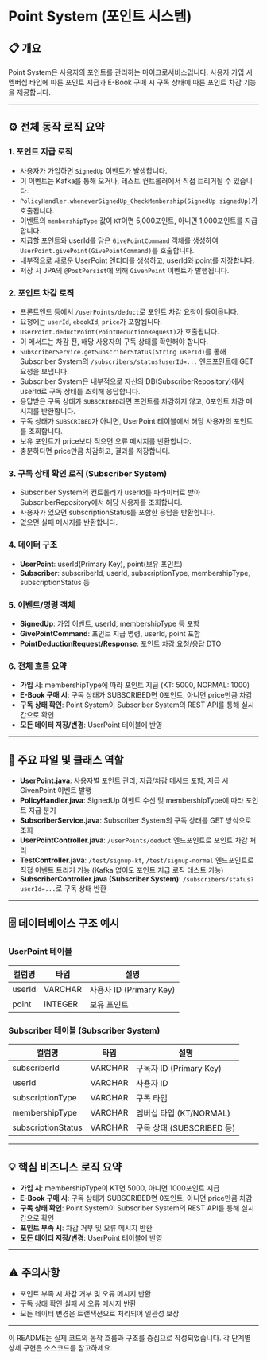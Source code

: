 # Point System (포인트 시스템)

## 📋 개요

Point System은 사용자의 포인트를 관리하는 마이크로서비스입니다. 사용자 가입 시 멤버십 타입에 따른 포인트 지급과 E-Book 구매 시 구독 상태에 따른 포인트 차감 기능을 제공합니다.

---

## ⚙️ 전체 동작 로직 요약

### 1. 포인트 지급 로직
- 사용자가 가입하면 `SignedUp` 이벤트가 발생합니다.
- 이 이벤트는 Kafka를 통해 오거나, 테스트 컨트롤러에서 직접 트리거될 수 있습니다.
- `PolicyHandler.wheneverSignedUp_CheckMembership(SignedUp signedUp)`가 호출됩니다.
- 이벤트의 `membershipType` 값이 `KT`이면 5,000포인트, 아니면 1,000포인트를 지급합니다.
- 지급할 포인트와 userId를 담은 `GivePointCommand` 객체를 생성하여 `UserPoint.givePoint(GivePointCommand)`를 호출합니다.
- 내부적으로 새로운 UserPoint 엔티티를 생성하고, userId와 point를 저장합니다.
- 저장 시 JPA의 `@PostPersist`에 의해 `GivenPoint` 이벤트가 발행됩니다.

### 2. 포인트 차감 로직
- 프론트엔드 등에서 `/userPoints/deduct`로 포인트 차감 요청이 들어옵니다.
- 요청에는 `userId`, `ebookId`, `price`가 포함됩니다.
- `UserPoint.deductPoint(PointDeductionRequest)`가 호출됩니다.
- 이 메서드는 차감 전, 해당 사용자의 구독 상태를 확인해야 합니다.
- `SubscriberService.getSubscriberStatus(String userId)`를 통해 Subscriber System의 `/subscribers/status?userId=...` 엔드포인트에 GET 요청을 보냅니다.
- Subscriber System은 내부적으로 자신의 DB(SubscriberRepository)에서 userId로 구독 상태를 조회해 응답합니다.
- 응답받은 구독 상태가 `SUBSCRIBED`라면 포인트를 차감하지 않고, 0포인트 차감 메시지를 반환합니다.
- 구독 상태가 `SUBSCRIBED`가 아니면, UserPoint 테이블에서 해당 사용자의 포인트를 조회합니다.
- 보유 포인트가 price보다 적으면 오류 메시지를 반환합니다.
- 충분하다면 price만큼 차감하고, 결과를 저장합니다.

### 3. 구독 상태 확인 로직 (Subscriber System)
- Subscriber System의 컨트롤러가 userId를 파라미터로 받아 SubscriberRepository에서 해당 사용자를 조회합니다.
- 사용자가 있으면 subscriptionStatus를 포함한 응답을 반환합니다.
- 없으면 실패 메시지를 반환합니다.

### 4. 데이터 구조
- **UserPoint**: userId(Primary Key), point(보유 포인트)
- **Subscriber**: subscriberId, userId, subscriptionType, membershipType, subscriptionStatus 등

### 5. 이벤트/명령 객체
- **SignedUp**: 가입 이벤트, userId, membershipType 등 포함
- **GivePointCommand**: 포인트 지급 명령, userId, point 포함
- **PointDeductionRequest/Response**: 포인트 차감 요청/응답 DTO

### 6. 전체 흐름 요약
- **가입 시**: membershipType에 따라 포인트 지급 (KT: 5000, NORMAL: 1000)
- **E-Book 구매 시**: 구독 상태가 SUBSCRIBED면 0포인트, 아니면 price만큼 차감
- **구독 상태 확인**: Point System이 Subscriber System의 REST API를 통해 실시간으로 확인
- **모든 데이터 저장/변경**: UserPoint 테이블에 반영

---

## 📁 주요 파일 및 클래스 역할

- **UserPoint.java**: 사용자별 포인트 관리, 지급/차감 메서드 포함, 지급 시 GivenPoint 이벤트 발행
- **PolicyHandler.java**: SignedUp 이벤트 수신 및 membershipType에 따라 포인트 지급 분기
- **SubscriberService.java**: Subscriber System의 구독 상태를 GET 방식으로 조회
- **UserPointController.java**: `/userPoints/deduct` 엔드포인트로 포인트 차감 처리
- **TestController.java**: `/test/signup-kt`, `/test/signup-normal` 엔드포인트로 직접 이벤트 트리거 가능 (Kafka 없이도 포인트 지급 로직 테스트 가능)
- **SubscriberController.java (Subscriber System)**: `/subscribers/status?userId=...`로 구독 상태 반환

---

## 🗄️ 데이터베이스 구조 예시

### UserPoint 테이블
| 컬럼명 | 타입 | 설명 |
|--------|------|------|
| userId | VARCHAR | 사용자 ID (Primary Key) |
| point | INTEGER | 보유 포인트 |

### Subscriber 테이블 (Subscriber System)
| 컬럼명 | 타입 | 설명 |
|--------|------|------|
| subscriberId | VARCHAR | 구독자 ID (Primary Key) |
| userId | VARCHAR | 사용자 ID |
| subscriptionType | VARCHAR | 구독 타입 |
| membershipType | VARCHAR | 멤버십 타입 (KT/NORMAL) |
| subscriptionStatus | VARCHAR | 구독 상태 (SUBSCRIBED 등) |

---

## 💡 핵심 비즈니스 로직 요약

- **가입 시**: membershipType이 KT면 5000, 아니면 1000포인트 지급
- **E-Book 구매 시**: 구독 상태가 SUBSCRIBED면 0포인트, 아니면 price만큼 차감
- **구독 상태 확인**: Point System이 Subscriber System의 REST API를 통해 실시간으로 확인
- **포인트 부족 시**: 차감 거부 및 오류 메시지 반환
- **모든 데이터 저장/변경**: UserPoint 테이블에 반영

---

## ⚠️ 주의사항

- 포인트 부족 시 차감 거부 및 오류 메시지 반환
- 구독 상태 확인 실패 시 오류 메시지 반환
- 모든 데이터 변경은 트랜잭션으로 처리되어 일관성 보장

---

이 README는 실제 코드의 동작 흐름과 구조를 중심으로 작성되었습니다. 각 단계별 상세 구현은 소스코드를 참고하세요.